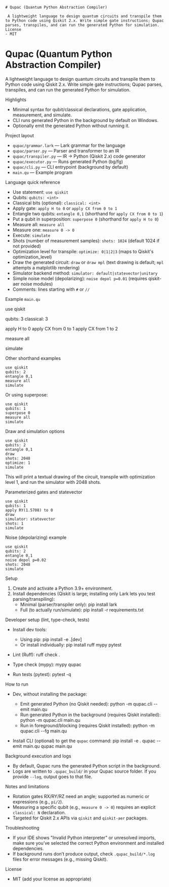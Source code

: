 ```
# Qupac (Quantum Python Abstraction Compiler)

 A lightweight language to design quantum circuits and transpile them to Python code using Qiskit 2.x. Write simple gate instructions; Qupac parses, transpiles, and can run the generated Python for simulation.
License
- MIT

```
# Qupac (Quantum Python Abstraction Compiler)

A lightweight language to design quantum circuits and transpile them to Python code using Qiskit 2.x. Write simple gate instructions; Qupac parses, transpiles, and can run the generated Python for simulation.

Highlights
- Minimal syntax for qubit/classical declarations, gate application, measurement, and simulate.
- CLI runs generated Python in the background by default on Windows.
- Optionally emit the generated Python without running it.

Project layout
- `qupac/grammar.lark` — Lark grammar for the language
- `qupac/parser.py` — Parser and transformer to an IR
- `qupac/transpiler.py` — IR -> Python (Qiskit 2.x) code generator
- `qupac/executor.py` — Runs generated Python (bg/fg)
- `qupac/cli.py` — CLI entrypoint (background by default)
- `main.qu` — Example program

Language quick reference
- Use statement: `use qiskit`
- Qubits: `qubits: <int>`
- Classical bits (optional): `classical: <int>`
- Apply gate: `apply H to 0` or `apply CX from 0 to 1`
 - Entangle two qubits: `entangle 0,1` (shorthand for `apply CX from 0 to 1`)
 - Put a qubit in superposition: `superpose 0` (shorthand for `apply H to 0`)
- Measure all: `measure all`
- Measure one: `measure 0 -> 0`
- Execute: `simulate`
 - Shots (number of measurement samples): `shots: 1024` (default 1024 if not provided)
 - Optimization level for transpile: `optimize: 0|1|2|3` (maps to Qiskit's optimization_level)
 - Draw the generated circuit: `draw` or `draw mpl` (text drawing is default; `mpl` attempts a matplotlib rendering)
- Simulator backend method: `simulator: default|statevector|unitary`
- Simple noise model (depolarizing): `noise depol p=0.01` (requires qiskit-aer noise modules)
- Comments: lines starting with `#` or `//`

Example `main.qu`

use qiskit

qubits: 3
classical: 3

apply H to 0
apply CX from 0 to 1
apply CX from 1 to 2

measure all

simulate

Other shorthand examples

```
use qiskit
qubits: 2
entangle 0,1
measure all
simulate
```

Or using superpose:

```
use qiskit
qubits: 1
superpose 0
measure all
simulate
```

Draw and simulation options

```
use qiskit
qubits: 2
entangle 0,1
draw
shots: 2048
optimize: 1
simulate
```

This will print a textual drawing of the circuit, transpile with optimization level 1, and run the simulator with 2048 shots.

Parameterized gates and statevector

```
use qiskit
qubits: 1
apply RY(1.5708) to 0
draw
simulator: statevector
shots: 1
simulate
```

Noise (depolarizing) example

```
use qiskit
qubits: 2
entangle 0,1
noise depol p=0.02
shots: 2048
simulate
```

Setup
1) Create and activate a Python 3.9+ environment.
2) Install dependencies (Qiskit is large; installing only Lark lets you test parsing/transpiling):
   - Minimal (parser/transpiler only):
     pip install lark
   - Full (to actually run/simulate):
     pip install -r requirements.txt

Developer setup (lint, type-check, tests)
- Install dev tools:
  - Using pip:
    pip install -e .[dev]
  - Or install individually:
    pip install ruff mypy pytest

- Lint (Ruff):
  ruff check .

- Type check (mypy):
  mypy qupac

- Run tests (pytest):
  pytest -q

How to run
- Dev, without installing the package:
  - Emit generated Python (no Qiskit needed):
    python -m qupac.cli --emit main.qu
  - Run generated Python in the background (requires Qiskit installed):
    python -m qupac.cli main.qu
  - Run in foreground/blocking (requires Qiskit installed):
    python -m qupac.cli --fg main.qu

- Install CLI (optional) to get the `qupac` command:
  pip install -e .
  qupac --emit main.qu
  qupac main.qu

Background execution and logs
- By default, Qupac runs the generated Python script in the background.
- Logs are written to `.qupac_build/` in your Qupac source folder. If you provide `--log`, output goes to that file.

Notes and limitations
- Rotation gates RX/RY/RZ need an angle; supported as numeric or expressions (e.g., `pi/2`).
- Measuring a specific qubit (e.g., `measure 0 -> 0`) requires an explicit `classical: N` declaration.
- Targeted for Qiskit 2.x APIs via `qiskit` and `qiskit-aer` packages.

Troubleshooting
- If your IDE shows "Invalid Python interpreter" or unresolved imports, make sure you’ve selected the correct Python environment and installed dependencies.
- If background runs don’t produce output, check `.qupac_build/*.log` files for error messages (e.g., missing Qiskit).

License
- MIT (add your license as appropriate)

